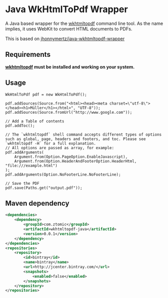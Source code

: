 Java WkHtmlToPdf Wrapper
=========

A Java based wrapper for the [wkhtmltopdf](http://wkhtmltopdf.org/) command line tool. 
As the name implies, it uses WebKit to convert HTML documents to PDFs.

This is based on [jhonnymertz/java-wkhtmltopdf-wrapper](https://github.com/jhonnymertz/java-wkhtmltopdf-wrapper)

Requirements
------------
**[wkhtmltopdf](http://wkhtmltopdf.org/) must be installed and working on your system.**

Usage
------------
```
WkHtmlToPdf pdf = new WkHtmlToPdf();

pdf.addSources(Source.from("<html><head><meta charset=\"utf-8\"></head><h1>Müller</h1></html>", "UTF-8"));
pdf.addSources(Source.fromUrl("http://www.google.com"));

// Add a Table of contents
pdf.addToc();

// The `wkhtmltopdf` shell command accepts different types of options such as global, page, headers and footers, and toc. Please see `wkhtmltopdf -H` for a full explanation.
// All options are passed as array, for example:
pdf.addArguments(
	Argument.from(Option.PageOption.EnableJavascript),
	Argument.from(Option.HeaderAndFooterOption.HeaderHtml, "file:///example.html")
);
pdf.addArguments(Option.NoFooterLine.NoFooterLine);

// Save the PDF
pdf.save(Paths.get("output.pdf"));
```

Maven dependency
------------
```xml
<dependencies>
	<dependency>
		<groupId>com.ztomic</groupId>
		<artifactId>wkhtmltopdf-java</artifactId>
		<version>0.0.1</version>
	</dependency>
</dependencies>
<repositories>
	<repository>
		<id>bintray</id>
		<name>bintray</name>
		<url>http://jcenter.bintray.com/</url>
		<snapshots>
			<enabled>false</enabled>
		</snapshots>
	</repository>
</repositories>
```
